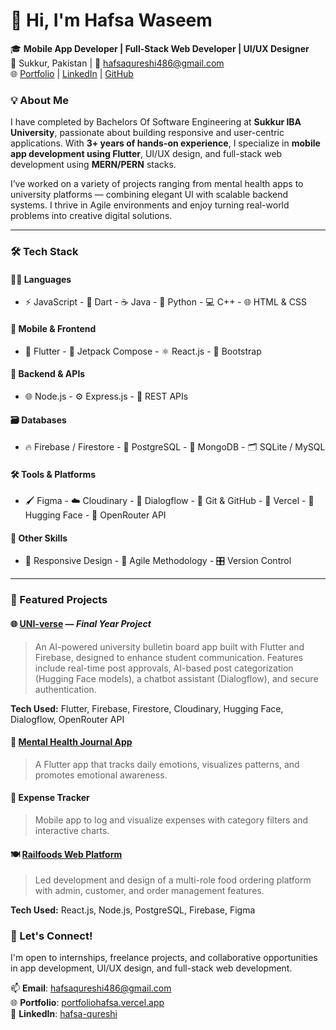 # 👋 Hi, I'm Hafsa Waseem

🎓 **Mobile App Developer  | Full-Stack Web Developer | UI/UX Designer**  
📍 Sukkur, Pakistan | 📧 hafsaqureshi486@gmail.com  
🌐 [Portfolio](https://portfoliohafsa.vercel.app) | [LinkedIn](https://linkedin.com/in/hafsa-qureshi-51aa93286) | [GitHub](https://github.com/HafsaQureshi1)



### 💡 About Me

I have completed by Bachelors Of Software Engineering  at **Sukkur IBA University**, passionate about building responsive and user-centric applications. With **3+ years of hands-on experience**, I specialize in **mobile app development using Flutter**, UI/UX design, and full-stack web development using **MERN/PERN** stacks.  

I’ve worked on a variety of projects ranging from mental health apps to university platforms — combining elegant UI with scalable backend systems. I thrive in Agile environments and enjoy turning real-world problems into creative digital solutions.

---


### 🛠 Tech Stack

#### 🧑‍💻 Languages
- ⚡ JavaScript   - 💙 Dart   - ☕ Java   - 🐍 Python   - 💻 C++   - 🌐 HTML & CSS

#### 📱 Mobile & Frontend
- 📱 Flutter  - 💠 Jetpack Compose  - ⚛️ React.js  - 🎨 Bootstrap

#### 🔧 Backend & APIs
- 🌐 Node.js  - ⚙️ Express.js  - 🔗 REST APIs

#### 🗃️ Databases
- 🔥 Firebase / Firestore  - 🐘 PostgreSQL  - 🍃 MongoDB  - 🗂️ SQLite / MySQL

#### 🛠 Tools & Platforms
- 🖌️ Figma  - ☁️ Cloudinary  - 🧠 Dialogflow  - 🧪 Git & GitHub  - 🚀 Vercel  - 🧠 Hugging Face  - 🧬 OpenRouter API

#### 💼 Other Skills
- 📐 Responsive Design  - 🔁 Agile Methodology  - 🎛️ Version Control

---

### 📱 Featured Projects

#### 🌐 [UNI-verse](https://github.com/HafsaQureshi1) — *Final Year Project*  
> An AI-powered university bulletin board app built with Flutter and Firebase, designed to enhance student communication. Features include real-time post approvals, AI-based post categorization (Hugging Face models), a chatbot assistant (Dialogflow), and secure authentication.  

**Tech Used:** Flutter, Firebase, Firestore, Cloudinary, Hugging Face, Dialogflow, OpenRouter API  



#### 💭 [Mental Health Journal App](https://github.com/HafsaQureshi1)  
> A Flutter app that tracks daily emotions, visualizes patterns, and promotes emotional awareness.  


#### 💸 Expense Tracker  
> Mobile app to log and visualize expenses with category filters and interactive charts.



#### 🍽️ [Railfoods Web Platform](https://github.com/HafsaQureshi1)  
> Led development and design of a multi-role food ordering platform with admin, customer, and order management features.  

**Tech Used:** React.js, Node.js, PostgreSQL, Firebase, Figma  




### 🤝 Let's Connect!
I'm open to internships, freelance projects, and collaborative opportunities in app development, UI/UX design, and full-stack web development.

📫 **Email**: hafsaqureshi486@gmail.com  
🌐 **Portfolio**: [portfoliohafsa.vercel.app](https://portfoliohafsa.vercel.app)  
🔗 **LinkedIn**: [hafsa-qureshi](https://linkedin.com/in/hafsa-qureshi-51aa93286)

